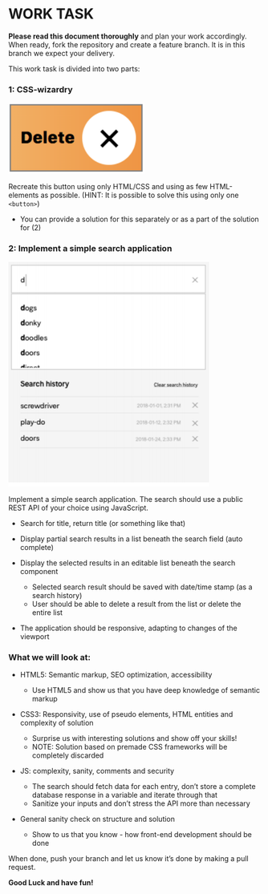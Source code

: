 # WORK TASK #

**Please read this document thoroughly** and plan your work accordingly.
When ready, fork the repository and create a feature branch. It is in this branch we
expect your delivery.

This work task is divided into two parts:
### 1: CSS-wizardry ###
![alt text](https://raw.githubusercontent.com/hmfe/54321/master/button.png)

Recreate this button using only HTML/CSS and using as few HTML-elements as
possible. (HINT: It is possible to solve this using only one `<button>`)

* You can provide a solution for this separately or as a part of the solution for (2)
### 2: Implement a simple search application ###

<img src="https://raw.githubusercontent.com/hmfe/54321/master/search.png" style="width: 400px">

Implement a simple search application. The search should use a public REST API of your
choice using JavaScript.

- Search for title, return title (or something like that)
- Display partial search results in a list beneath the search field (auto complete)
- Display the selected results in an editable list beneath the search component 

  * Selected search result should be saved with date/time stamp (as a
search history)
  * User should be able to delete a result from the list or delete the entire
list

- The application should be responsive, adapting to changes of the viewport

### What we will look at: ###

- HTML5: Semantic markup, SEO optimization, accessibility
   * Use HTML5 and show us that you have deep knowledge of semantic
markup

- CSS3: Responsivity, use of pseudo elements, HTML entities and complexity
of solution
  * Surprise us with interesting solutions and show off your skills!
  * NOTE: Solution based on premade CSS frameworks will be completely discarded

- JS: complexity, sanity, comments and security
  * The search should fetch data for each entry, don’t store a complete
database response in a variable and iterate through that
  * Sanitize your inputs and don’t stress the API more than necessary

- General sanity check on structure and solution
  * Show to us that you know - how front-end development should be
done

When done, push your branch and let us know it’s done by making a pull request.

**Good Luck and have fun!**
